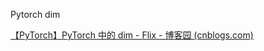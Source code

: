 Pytorch dim

[【PyTorch】PyTorch 中的 dim - Flix - 博客园 (cnblogs.com)](https://www.cnblogs.com/flix/p/11262606.html)
